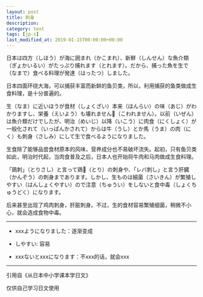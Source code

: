 ```yaml
---
layout: post
title: 刺身
description: 
category: text
tags: [jp-s]
last_modified_at: 2019-01-15T00:00:00+00:00
---
```



日本は四方（しほう）が海に囲まれ（かこまれ）、新鮮（しんせん）な魚介類（ぎょかいるい）がたっぷり捕れます（とれます）。だから、捕った魚を生で（なまで）食べる料理が発達（はったつ）しました。

日本四面环绕大海，可以捕获丰富而新鲜的鱼贝类，所以，利用捕获的鱼类做成生食料理，是十分普遍的。

生（なま）に近いほうが食材（しょくざい）本来（ほんらい）の味（あじ）がわかりますし、栄養（えいよう）も壊れません（こわれません）。以前（いぜん）は魚介類だけでしたが、明治（めいじ）以降（いこう）に肉食（にくしょく）が一般化されて（いっぱんかされて）からは牛（うし）とか馬（うま）の肉（にく）も刺身（さしみ）にして生で食べるようになりました。

生食除了能够品尝食材原本的风味，营养成分也不易破坏流失。起初，只有鱼贝类如此，明治时代起，当肉食普及之后，日本人也开始将牛肉和马肉做成生食料理。

「鶏刺」（とりさし）と言って鶏（とり）の刺身や、「レバ刺し」と言う肝臓（かんぞう）の刺身まであります。しかし、生ものは細菌（さいきん）が繁殖しやすい（はんしょくやすい）ので注意（ちゅうい）をしないと食中毒（しょくちゅうどく）になります。

后来甚至出现了鸡肉刺身，肝脏刺身。不过，生的食材容易繁殖细菌，稍微不小心，就会造成食物中毒。

<hr>

- xxxようになりました：逐渐变成

- しやすい: 容易

- xxxないとxxxになります：不xxx的话，就会xxx

<hr>

引用自《从日本中小学课本学日文》

仅供自己学习日文使用
